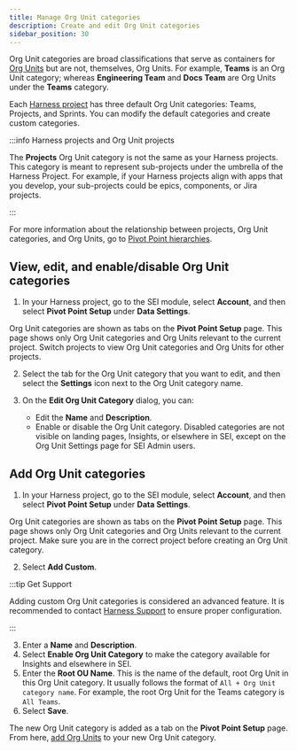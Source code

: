 ```yaml
---
title: Manage Org Unit categories
description: Create and edit Org Unit categories
sidebar_position: 30
---
```


Org Unit categories are broad classifications that serve as containers for [Org Units](./manage-org-units.md) but are not, themselves, Org Units. For example, **Teams** is an Org Unit category; whereas **Engineering Team** and **Docs Team** are Org Units under the **Teams** category.

Each [Harness project](/docs/category/organizations-and-projects) has three default Org Unit categories: Teams, Projects, and Sprints. You can modify the default categories and create custom categories.

:::info Harness projects and Org Unit projects

The **Projects** Org Unit category is not the same as your Harness projects. This category is meant to represent sub-projects under the umbrella of the Harness Project. For example, if your Harness projects align with apps that you develop, your sub-projects could be epics, components, or Jira projects.

:::

For more information about the relationship between projects, Org Unit categories, and Org Units, go to [Pivot Point hierarchies](./pivot-points-overview.md).

## View, edit, and enable/disable Org Unit categories

1. In your Harness project, go to the SEI module, select **Account**, and then select **Pivot Point Setup** under **Data Settings**.

<!-- image: Where to find org unit category settings -->

Org Unit categories are shown as tabs on the **Pivot Point Setup** page. This page shows only Org Unit categories and Org Units relevant to the current project. Switch projects to view Org Unit categories and Org Units for other projects.

<!-- image: Org units list page -->

2. Select the tab for the Org Unit category that you want to edit, and then select the **Settings** icon next to the Org Unit category name.
3. On the **Edit Org Unit Category** dialog, you can:

   * Edit the **Name** and **Description**.
   * Enable or disable the Org Unit category. Disabled categories are not visible on landing pages, Insights, or elsewhere in SEI, except on the Org Unit Settings page for SEI Admin users.

<!-- image: Edit Org Unit Category page -->

## Add Org Unit categories

1. In your Harness project, go to the SEI module, select **Account**, and then select **Pivot Point Setup** under **Data Settings**.

<!-- image: Where to find org unit category settings -->

Org Unit categories are shown as tabs on the **Pivot Point Setup** page. This page shows only Org Unit categories and Org Units relevant to the current project. Make sure you are in the correct project before creating an Org Unit category.

<!-- image: Org units list page -->

2. Select **Add Custom**.

:::tip Get Support

Adding custom Org Unit categories is considered an advanced feature. It is recommended to contact [Harness Support](mailto:support@harness.io) to ensure proper configuration.

:::

<!-- image: custom OU category warning -->

3. Enter a **Name** and **Description**.
4. Select **Enable Org Unit Category** to make the category available for Insights and elsewhere in SEI.
5. Enter the **Root OU Name**. This is the name of the default, root Org Unit in this Org Unit category. It usually follows the format of `All + Org Unit category name`. For example, the root Org Unit for the Teams category is `All Teams`.
6. Select **Save**.

<!-- image: Add org unit category dialog -->

The new Org Unit category is added as a tab on the **Pivot Point Setup** page. From here, [add Org Units](./manage-org-units.md) to your new Org Unit category.

<!-- image: Org units list with new category tab -->
